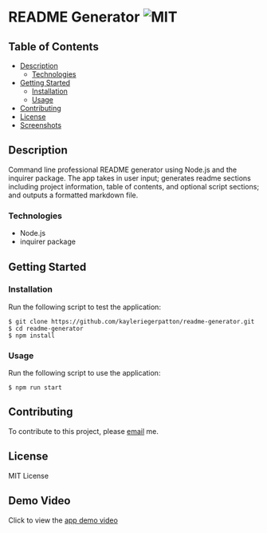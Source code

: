 # README Generator ![MIT](https://img.shields.io/static/v1?label=MIT&message=License&color=blueviolet)

## Table of Contents

- [Description](#description)
  - [Technologies](#technologies)
- [Getting Started](#getting-started)
  - [Installation](#installation)
  - [Usage](#usage)
- [Contributing](#contributing)
- [License](#license)
- [Screenshots](#screenshots)

## Description

Command line professional README generator using Node.js and the inquirer package. The app takes in user input; generates readme sections including project information, table of contents, and optional script sections; and outputs a formatted markdown file.

### Technologies

- Node.js
- inquirer package

## Getting Started

### Installation

Run the following script to test the application:

```
$ git clone https://github.com/kayleriegerpatton/readme-generator.git
$ cd readme-generator
$ npm install
```

### Usage

Run the following script to use the application:

```
$ npm run start
```

## Contributing

To contribute to this project, please [email](mailto:kayle.patton22@gmail.com) me.

## License

MIT License

## Demo Video

Click to view the [app demo video](https://drive.google.com/file/d/1I4mZf0vGqts_g3VKXO4NY5hkjeJCGh0X/view?usp=sharing)
